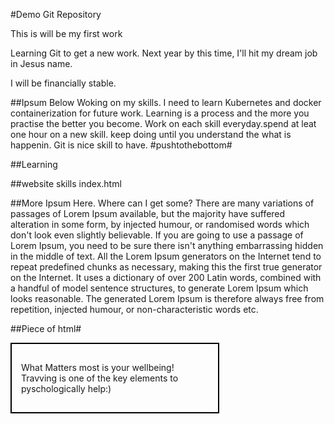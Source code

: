 #Demo Git Repository

This is will be my first work

Learning Git to get a new work. Next year by this time, I'll hit my dream job in Jesus name.

I will be financially stable.

##Ipsum Below
Woking on my skills. I need to learn Kubernetes and docker containerization for future work.
Learning is a process and the more you practise the better you become.
Work on each skill everyday.spend at leat one hour on a new skill. keep doing until you understand the what is happenin.
Git is nice skill to have. #pushtothebottom#

##Learning

##website skills
index.html

##More Ipsum Here.
Where can I get some?
There are many variations of passages of Lorem Ipsum available, but the majority have suffered alteration in some form, by injected humour, or randomised words which don't look even slightly believable. If you are going to use a passage of Lorem Ipsum, you need to be sure there isn't anything embarrassing hidden in the middle of text. All the Lorem Ipsum generators on the Internet tend to repeat predefined chunks as necessary, making this the first true generator on the Internet. It uses a dictionary of over 200 Latin words, combined with a handful of model sentence structures, to generate Lorem Ipsum which looks reasonable. The generated Lorem Ipsum is therefore always free from repetition, injected humour, or non-characteristic words etc.

##Piece of html#
<!DOCTYPE html>
<title>My Example</title>

<div style="background-color:BlueRed;width:300px;border:2px solid black;padding:15px;">
<p>What Matters most is your wellbeing! Travving is one of the key elements to pyschologically help:)<p>  
</div>